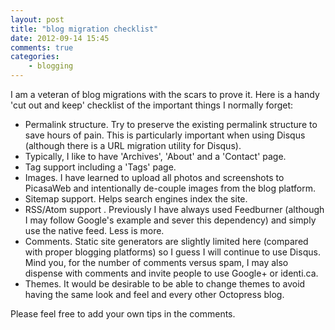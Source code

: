 ```yaml
---
layout: post
title: "blog migration checklist"
date: 2012-09-14 15:45
comments: true
categories:
    - blogging
---
```

I am a veteran of blog migrations with the scars to prove it. Here is a handy 'cut out and keep' checklist of the important things I normally forget:

- Permalink structure. Try to preserve the existing permalink structure to save hours of pain. This is particularly important when using Disqus (although there is a URL migration utility for Disqus).
- Typically, I like to have 'Archives', 'About' and a 'Contact' page.
- Tag support including a 'Tags' page.
- Images. I have learned to upload all photos and screenshots to PicasaWeb and intentionally de-couple images from the blog platform.
- Sitemap support. Helps search engines index the site.
- RSS/Atom support . Previously I have always used Feedburner (although I may follow Google's example and sever this dependency) and simply use the native feed. Less is more.
- Comments. Static site generators are slightly limited here (compared with proper blogging platforms) so I guess I will continue to use Disqus. Mind you, for the number of comments versus spam, I may also dispense with comments and invite people to use Google+ or identi.ca.
- Themes. It would be desirable to be able to change themes to avoid having the same look and feel and every other Octopress blog.

Please feel free to add your own tips in the comments.
